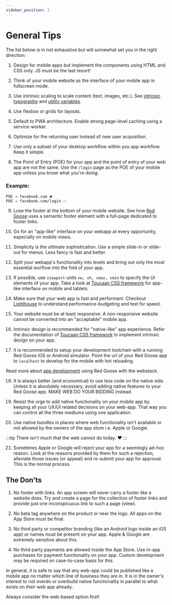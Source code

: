 ```yaml
---
sidebar_position: 2
---
```


# General Tips

The list below is in not exhaustive but will somewhat set you in the right direction:

1. Design for mobile apps but implement the components using HTML and CSS only. JS must be the last resort!

2. Think of your mobile website as the interface of your mobile app in fullscreen mode. 

3. Use intrinsic scaling to scale content (text, images, etc.). See [intrinsic typography](./../typography.md) and [utility variables](./../variables.md).

4. Use flexbox or grids for layouts. 

5. Default to PWA architecture. Enable strong page-level caching using a service-worker.

6. Optimize for the returning user instead of new user acquisition.

7. Use only a subset of your desktop workflow within you app workflow. Keep it simple. 

8. The Point of Entry (POE) for your app and the point of entry of your web app are not the same. Use the `/login` page as the POE of your mobile app unless you know what you're doing.

### Example:

    POE → facebook.com ❌
    POE → facebook.com/login ✅

9. Lose the footer at the bottom of your mobile website. See how [Red Goose](https://goose.red) uses a semantic footer element with a full-page dedicated to footer links.

10. Go for an "app-like" interface on your webapp at every opportunity, especially on mobile views. 

11. Simplicity is the ultimate sophistication. Use a simple slide-in or slide-out for menus. Less fancy is fast and better.

12. Split your webapp's functionality into levels and bring out only the most essential worflow into the fold of your app.

13. If possible, use `viewport` units `vw, vh, vmax, vmin` to specify the UI elements of your app. Take a look at [Toucaan CSS framework](https://toucaan.com) for app-like interface on mobile and tablets.

14. Make sure that your web app is fast and performant. Checkout [Lighthouse](https://developers.google.com/web/tools/lighthouse) to understand performance-budgeting and test for speed.

15. Your website must be at least responsive. A non-responsive website cannot be converted into an "acceptable" mobile app.

16. Intrinsic design is recommended for "native-like" app experience. Refer the documentation of [Toucaan CSS framework](https://toucaan.com) to implement intrinsic design on your app.

17. It is recommended to setup your development toolchain with a running Red Goose iOS or Android simulator. Point the url of your Red Goose app to `localhost` to develop for the mobile with hot reloading.

Read more about [app development](https://github.com/Red-Goose/app.fitspacepro.com#local-web-app-development) using Red Goose with the webstack.

18. It is always better (and economical) to use less code on the native side. Unless it is absolutely necessary, avoid adding native features to your Red Goose app. MAKE WEB DO YOUR BIDDING instead.

19. Resist the urge to add native functionality on your mobile app by keeping all your UX/UI related decisions on your web-app. That way you can control all the three mediums using one application.

20. Use native bundles in places where web functionality isn't available or not allowed by the owners of the app store i.e. Apple or Google. 


:::tip
There isn't much that the web cannot do today. ❤️
:::

21. Sometimes Apple or Google will reject your app for a seemingly ad-hoc reason. Look at the reasons provided by them for such a rejection, alleviate those issues (or appeal) and re-submit your app for approval. This is the normal process.

## The Don'ts

1. No footer with links. An app screen will never carry a footer like a website does. Try and create a page for the collection of footer links and provide just one inconspicuous link to such a page (view).

2. No beta tag anywhere on the product or near the logo. All apps on the App Store must be final.

3. No third party or competitor branding (like an Android logo inside an iOS app) or names must be present on your app. Apple & Google are extremely sensitive about this.

4. No third party payments are allowed inside the App Store. Use in-app purchases for payment functionality on your app. Custom development may be required on case-to-case basis for this.

In general, it is safe to say that any web-app could be published like a mobile app no matter which line of business they are in. It is in the owner's interest to not overdo or overbuild native functionality in parallel to what exists on their web app already. 

Always consider the web-based option first!

